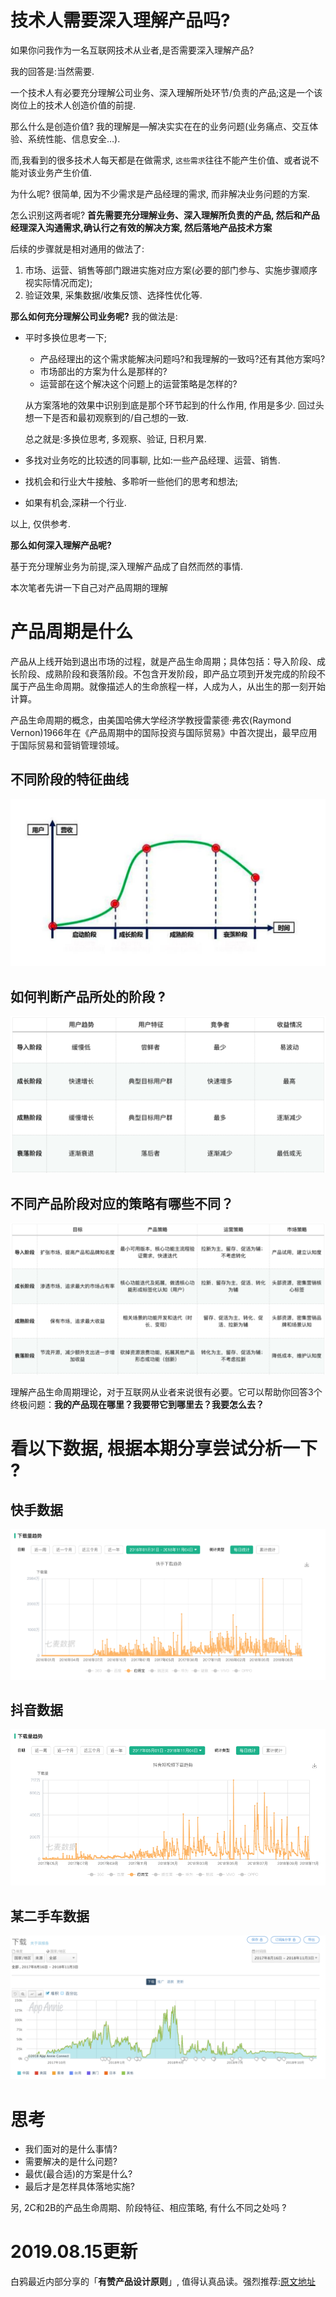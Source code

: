 # 技术人需要深入理解产品吗?

如果你问我作为一名互联网技术从业者,是否需要深入理解产品? 

我的回答是:当然需要.

一个技术人有必要充分理解公司业务、深入理解所处环节/负责的产品;这是一个该岗位上的技术人创造价值的前提.

那么什么是创造价值? 我的理解是—解决实实在在的业务问题(业务痛点、交互体验、系统性能、信息安全…).

而,我看到的很多技术人每天都是在做需求, `这些需求`往往不能产生价值、或者说不能对该业务产生价值.

为什么呢? 很简单, 因为不少需求是产品经理的需求, 而非解决业务问题的方案.

怎么识别这两者呢? **首先需要充分理解业务、深入理解所负责的产品, 然后和产品经理深入沟通需求,确认行之有效的解决方案,  然后落地产品技术方案**

后续的步骤就是相对通用的做法了:

1. 市场、运营、销售等部门跟进实施对应方案(必要的部门参与、实施步骤顺序视实际情况而定); 
2. 验证效果, 采集数据/收集反馈、选择性优化等.



**那么如何充分理解公司业务呢?** 我的做法是:

- 平时多换位思考一下;

  - 产品经理出的这个需求能解决问题吗?和我理解的一致吗?还有其他方案吗?
  - 市场部出的方案为什么是那样的?
  - 运营部在这个解决这个问题上的运营策略是怎样的?

  从方案落地的效果中识别到底是那个环节起到的什么作用, 作用是多少. 回过头想一下是否和最初观察到的/自己想的一致.

  总之就是:多换位思考, 多观察、验证, 日积月累.

- 多找对业务吃的比较透的同事聊, 比如:一些产品经理、运营、销售. 

    <!--记得给别人买杯咖啡、或者请吃个饭哦, 毕竟大家是来工作的、不是来给你上课的;-->

- 找机会和行业大牛接触、多聆听一些他们的思考和想法;

  <!--注意他们思考的角度和思考的底层逻辑; 辩证吸收-->

- 如果有机会,深耕一个行业.

以上, 仅供参考.



**那么如何深入理解产品呢?** 

基于充分理解业务为前提,深入理解产品成了自然而然的事情.

本次笔者先讲一下自己对产品周期的理解



# 产品周期是什么

产品从上线开始到退出市场的过程，就是产品生命周期；具体包括：导入阶段、成长阶段、成熟阶段和衰落阶段。不包含开发阶段，即产品立项到开发完成的阶段不属于产品生命周期。就像描述人的生命旅程一样，人成为人，从出生的那一刻开始计算。

   

产品生命周期的概念，由美国哈佛大学经济学教授雷蒙德·弗农(Raymond Vernon)1966年在《产品周期中的国际投资与国际贸易》中首次提出，最早应用于国际贸易和营销管理领域。



## 不同阶段的特征曲线

![](https://github.com/BrooksWon/Blogs/blob/master/think/product/%E4%B8%8D%E5%90%8C%E9%98%B6%E6%AE%B5%E7%9A%84%E7%89%B9%E5%BE%81%E6%9B%B2%E7%BA%BF.png)





 

## 如何判断产品所处的阶段 ?

![](https://github.com/BrooksWon/Blogs/blob/master/think/product/%E4%BA%A7%E5%93%81%E6%89%80%E5%A4%84%E7%9A%84%E9%98%B6%E6%AE%B5.png)



## 不同产品阶段对应的策略有哪些不同？

![](https://github.com/BrooksWon/Blogs/blob/master/think/product/%E4%B8%8D%E5%90%8C%E4%BA%A7%E5%93%81%E9%98%B6%E6%AE%B5%E5%AF%B9%E5%BA%94%E7%9A%84%E7%AD%96%E7%95%A5.png)



理解产品生命周期理论，对于互联网从业者来说很有必要。它可以帮助你回答3个终极问题：**我的产品现在哪里？我要带它到哪里去？我要怎么去？**



# 看以下数据, 根据本期分享尝试分析一下 ?

## 快手数据

![](https://github.com/BrooksWon/Blogs/blob/master/think/product/%E5%BF%AB%E6%89%8B%E6%95%B0%E6%8D%AE.png)





## 抖音数据

![](https://github.com/BrooksWon/Blogs/blob/master/think/product/%E6%8A%96%E9%9F%B3%E6%95%B0%E6%8D%AE.png)

## 某二手车数据

![](https://github.com/BrooksWon/Blogs/blob/master/think/product/%E6%9F%90%E4%BA%8C%E6%89%8B%E8%BD%A6%E6%95%B0%E6%8D%AE.png)



# 思考

- 我们面对的是什么事情?
- 需要解决的是什么问题?
- 最优(最合适)的方案是什么?
- 最后才是怎样具体落地实施?



另,  2C和2B的产品生命周期、阶段特征、相应策略, 有什么不同之处吗 ?

# 2019.08.15更新

白鸦最近内部分享的「**有赞产品设计原则**」, 值得认真品读。强烈推荐:[原文地址](https://design.youzan.com/product-principle/share.html)

